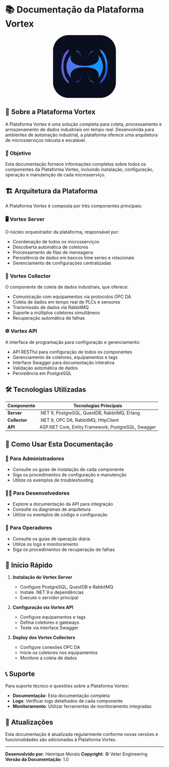 # 📚 Documentação da Plataforma Vortex

<div style="text-align: center;">
  <img src="docs/assets/vortex.png" alt="Vortex Platform" width="200" height="200">
</div>

## 🚀 Sobre a Plataforma Vortex

A Plataforma Vortex é uma solução completa para coleta, processamento e armazenamento de dados industriais em tempo real. Desenvolvida para ambientes de automação industrial, a plataforma oferece uma arquitetura de microsserviços robusta e escalável.

### 🎯 Objetivo

Esta documentação fornece informações completas sobre todos os componentes da Plataforma Vortex, incluindo instalação, configuração, operação e manutenção de cada microsserviço.

## 🏗️ Arquitetura da Plataforma

A Plataforma Vortex é composta por três componentes principais:

### 🖥️ **Vortex Server**
O núcleo orquestrador da plataforma, responsável por:
- Coordenação de todos os microsserviços
- Descoberta automática de coletores
- Processamento de filas de mensagens
- Persistência de dados em bancos time series e relacionais
- Gerenciamento de configurações centralizadas

### 📡 **Vortex Collector**
O componente de coleta de dados industriais, que oferece:
- Comunicação com equipamentos via protocolos OPC DA
- Coleta de dados em tempo real de PLCs e sensores
- Transmissão de dados via RabbitMQ
- Suporte a múltiplos coletores simultâneos
- Recuperação automática de falhas

### 🌐 **Vortex API**
A interface de programação para configuração e gerenciamento:
- API RESTful para configuração de todos os componentes
- Gerenciamento de coletores, equipamentos e tags
- Interface Swagger para documentação interativa
- Validação automática de dados
- Persistência em PostgreSQL

## 🛠️ Tecnologias Utilizadas

| Componente | Tecnologias Principais |
|------------|----------------------|
| **Server** | .NET 9, PostgreSQL, QuestDB, RabbitMQ, Erlang |
| **Collector** | .NET 9, OPC DA, RabbitMQ, HttpClient |
| **API** | ASP.NET Core, Entity Framework, PostgreSQL, Swagger |

## 📖 Como Usar Esta Documentação

### 🎯 Para Administradores
- Consulte os guias de instalação de cada componente
- Siga os procedimentos de configuração e manutenção
- Utilize os exemplos de troubleshooting

### 👨‍💻 Para Desenvolvedores
- Explore a documentação da API para integração
- Consulte os diagramas de arquitetura
- Utilize os exemplos de código e configuração

### 🔧 Para Operadores
- Consulte os guias de operação diária
- Utilize os logs e monitoramento
- Siga os procedimentos de recuperação de falhas

## 🚀 Início Rápido

1. **Instalação do Vortex Server**
   - Configure PostgreSQL, QuestDB e RabbitMQ
   - Instale .NET 9 e dependências
   - Execute o servidor principal

2. **Configuração via Vortex API**
   - Configure equipamentos e tags
   - Defina coletores e gateways
   - Teste via interface Swagger

3. **Deploy dos Vortex Collectors**
   - Configure conexões OPC DA
   - Inicie os coletores nos equipamentos
   - Monitore a coleta de dados

## 📞 Suporte

Para suporte técnico e questões sobre a Plataforma Vortex:

- **Documentação**: Esta documentação completa
- **Logs**: Verificar logs detalhados de cada componente
- **Monitoramento**: Utilizar ferramentas de monitoramento integradas

## 🔄 Atualizações

Esta documentação é atualizada regularmente conforme novas versões e funcionalidades são adicionadas à Plataforma Vortex.

---

**Desenvolvido por**: Henrique Morais
**Copyright**: © Veter Engineering
**Versão da Documentação**: 1.0